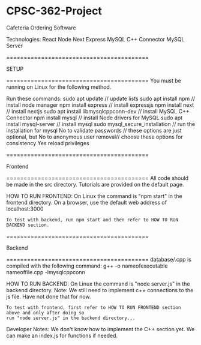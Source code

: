 # CPSC-362-Project
Cafeteria Ordering Software

Technologies:
React
Node
Next
Express
MySQL C++ Connector
MySQL Server

=========================================

SETUP

=========================================
You must be running on Linux for the following method.

Run these commands:
	sudo apt update		// update lists
	sudo apt install npm	// install node manager
	npm install express		// install expressjs
	npm install next		// install nextjs
	sudo apt install libmysqlcppconn-dev	// install MySQL C++ Connector
	npm install mysql	// install Node drivers for MySQL
	sudo apt install mysql-server	// install mysql
	sudo mysql_secure_installation	// run the installation for mysql
		No to validate passwords	// these options are just optional, but
		No to anonymous user removal// choose these options for consistency
		Yes reload privileges


=========================================

Frontend

=========================================
All code should be made in the src directory.
Tutorials are provided on the default page.


HOW TO RUN FRONTEND:
	On Linux the command is "npm start" in the frontend directory.
	On a browser, use the default web address of localhost:3000

	To test with backend, run npm start and then refer to HOW TO RUN BACKEND section.


=========================================

Backend

=========================================
database/.cpp is compiled with the following command:
	g++ -o nameofexecutable nameoffile.cpp -lmysqlcppconn


HOW TO RUN BACKEND:
	On Linux the command is "node server.js" in the backend directory.
	Note: We still need to implement c++ connections to the js file. Have not done that for now.

	To test with frontend, first refer to HOW TO RUN FRONTEND section above and only after doing so
	run "node server.js" in the backend directory.,.


Developer Notes:
We don't know how to implement the C++ section yet. We can make an index.js for functions if needed.
